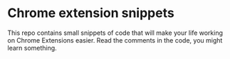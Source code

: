 Chrome extension snippets
=========================

This repo contains small snippets of code that will make your life working on Chrome Extensions easier. Read the comments in the code, you might learn something.
